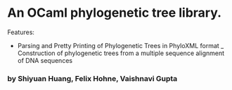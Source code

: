 # An OCaml phylogenetic tree library.

Features: 
- Parsing and Pretty Printing of Phylogenetic Trees in PhyloXML format
_ Construction of phylogenetic trees from a multiple sequence alignment of DNA sequences


### by Shiyuan Huang, Felix Hohne, Vaishnavi Gupta




